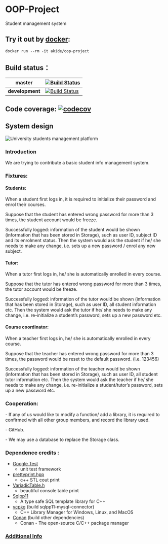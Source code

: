 # OOP-Project
Student management system



## Try it out by [docker](https://hub.docker.com/r/akide/oop-project):

```
docker run --rm -it akide/oop-project
```



## Build status：

| **master**      | [![Build Status](https://travis-ci.com/UAws/OOP-Project.svg?token=zP1c5kEjbj3paukTcp7U&branch=master)](https://travis-ci.com/UAws/OOP-Project) |
| --------------- | ------------------------------------------------------------ |
| **development** | [![Build Status](https://travis-ci.com/UAws/OOP-Project.svg?token=zP1c5kEjbj3paukTcp7U&branch=development)](https://travis-ci.com/UAws/OOP-Project) |

## Code coverage: [![codecov](https://codecov.io/gh/UAws/OOP-Project/branch/master/graph/badge.svg?token=ON3OHRSFKF)](undefined)

## System design

![University students management platform](https://cdn.jsdelivr.net/gh/AkideLiu/image@master/uPic/image-20200918evn1cD.png)

### Introduction

We are trying to contribute a basic student info management system.

 

### Fixtures: 

#### Students:

When a student first logs in, it is required to initialize their password and enrol their courses. 

Suppose that the student has entered wrong password for more than 3 times, the student account would be freeze. 

Successfully logged: information of the student would be shown (information that has been stored in Storage), such as user ID, subject ID and its enrolment status. Then the system would ask the student if he/ she needs to make any change, i.e. sets up a new password / enrol any new subject.

 

#### Tutor: 

When a tutor first logs in, he/ she is automatically enrolled in every course.

Suppose that the tutor has entered wrong password for more than 3 times, the tutor account would be freeze. 

Successfully logged: information of the tutor would be shown (information that has been stored in Storage), such as user ID, all student information etc. Then the system would ask the tutor if he/ she needs to make any change, i.e. re-initialize a student’s password, sets up a new password etc. 

 

#### Course coordinator:

 When a teacher first logs in, he/ she is automatically enrolled in every course.

Suppose that the teacher has entered wrong password for more than 3 times, the password would be reset to the default password. (i.e. 123456)

Successfully logged: information of the teacher would be shown (information that has been stored in Storage), such as user ID, all student tutor information etc. Then the system would ask the teacher if he/ she needs to make any change, i.e. re-initialize a student/tutor’s password, sets up a new password etc. 

 

### Cooperation: 

\-    If any of us would like to modify a function/ add a library, it is required to confirmed with all other group members, and record the library used.

\-    GitHub.

\-    We may use a database to replace the Storage class.

### Dependence credits :

- [Google Test](https://github.com/google/googletest)
  - unit test framework
- [prettyprint.hpp](https://github.com/louisdx/cxx-prettyprint)
  - c++ STL cout print 
- [VariadicTable.h](https://github.com/friedmud/variadic_table)
  - beautiful console table print
- [Sqlpp11](https://github.com/rbock/sqlpp11)
  - A type safe SQL template library for C++
- [vcpkg](https://github.com/microsoft/vcpkg) (build sqlpp11-mysql-connector)
  - C++ Library Manager for Windows, Linux, and MacOS
- [Conan](https://github.com/conan-io/conan) (build other dependencies)
  - Conan - The open-source C/C++ package manager



### [Additional Info](https://www.notion.so/OOP-Major-Practical-Design-Student-management-system-C-c84a6cce47864e0a802a3164224915c6#3ae5643700534310b530b856b16c22f1)

